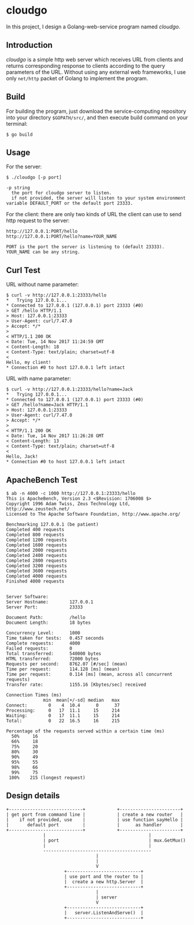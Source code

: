 # cloudgo

In this project, I design a Golang-web-service program named *cloudgo*.

## Introduction

*cloudgo* is a simple http web server which receives URL from clients and returns corresponding response to clients according to the query parameters of the URL. Without using any external web frameworks, I use only `net/http` packet of Golang to implement the program.

## Build

For building the program, just download the service-computing repository into your directory `$GOPATH/src/`, and then execute build command on your terminal:

```
$ go build
```

## Usage

For the server:

```
$ ./cloudgo [-p port]

-p string
  the port for cloudgo server to listen.
  if not provided, the server will listen to your system environment variable DEFAULT_PORT or the default port 23333.
```

For the client:
there are only two kinds of URL the client can use to send http request to the server:

```
http://127.0.0.1:PORT/hello
http://127.0.0.1:PORT/hello?name=YOUR_NAME

PORT is the port the server is listening to (default 23333).
YOUR_NAME can be any string.
```

## Curl Test

URL without name parameter:

```
$ curl -v http://127.0.0.1:23333/hello
*   Trying 127.0.0.1...
* Connected to 127.0.0.1 (127.0.0.1) port 23333 (#0)
> GET /hello HTTP/1.1
> Host: 127.0.0.1:23333
> User-Agent: curl/7.47.0
> Accept: */*
>
< HTTP/1.1 200 OK
< Date: Tue, 14 Nov 2017 11:24:59 GMT
< Content-Length: 18
< Content-Type: text/plain; charset=utf-8
<
Hello, my client!
* Connection #0 to host 127.0.0.1 left intact
```

URL with name parameter:

```
$ curl -v http://127.0.0.1:23333/hello?name=Jack
*   Trying 127.0.0.1...
* Connected to 127.0.0.1 (127.0.0.1) port 23333 (#0)
> GET /hello?name=Jack HTTP/1.1
> Host: 127.0.0.1:23333
> User-Agent: curl/7.47.0
> Accept: */*
>
< HTTP/1.1 200 OK
< Date: Tue, 14 Nov 2017 11:26:28 GMT
< Content-Length: 13
< Content-Type: text/plain; charset=utf-8
<
Hello, Jack!
* Connection #0 to host 127.0.0.1 left intact
```

## ApacheBench Test

```
$ ab -n 4000 -c 1000 http://127.0.0.1:23333/hello
This is ApacheBench, Version 2.3 <$Revision: 1706008 $>
Copyright 1996 Adam Twiss, Zeus Technology Ltd, http://www.zeustech.net/
Licensed to The Apache Software Foundation, http://www.apache.org/

Benchmarking 127.0.0.1 (be patient)
Completed 400 requests
Completed 800 requests
Completed 1200 requests
Completed 1600 requests
Completed 2000 requests
Completed 2400 requests
Completed 2800 requests
Completed 3200 requests
Completed 3600 requests
Completed 4000 requests
Finished 4000 requests


Server Software:        
Server Hostname:        127.0.0.1
Server Port:            23333

Document Path:          /hello
Document Length:        18 bytes

Concurrency Level:      1000
Time taken for tests:   0.457 seconds
Complete requests:      4000
Failed requests:        0
Total transferred:      540000 bytes
HTML transferred:       72000 bytes
Requests per second:    8762.07 [#/sec] (mean)
Time per request:       114.128 [ms] (mean)
Time per request:       0.114 [ms] (mean, across all concurrent requests)
Transfer rate:          1155.16 [Kbytes/sec] received

Connection Times (ms)
              min  mean[+/-sd] median   max
Connect:        0    4  10.4      0      37
Processing:     0   17  11.1     15     214
Waiting:        0   17  11.1     15     214
Total:          0   22  16.5     16     215

Percentage of the requests served within a certain time (ms)
  50%     16
  66%     18
  75%     20
  80%     30
  90%     49
  95%     55
  98%     66
  99%     75
 100%    215 (longest request)
```

## Design details

```
+----------------------------+            +-----------------------+                  
| get port from command line |            | create a new router   |
|    if not provided, use    |            | use function sayHello |
|       default port         |            |      as handler       |
+----------------------------+            +-----------------------+
              |                                       |
              | port                                  | mux.GetMux()
              |                                       |
              -----------------------------------------
                                  |
                                  |
                                  V
                      +----------------------------+
                      | use port and the router to |
                      |  create a new http.Server  |
                      +----------------------------+
                                  |
                                  | server
                                  V
                      +----------------------------+
                      |   server.ListenAndServe()  |
                      +----------------------------+         
```
